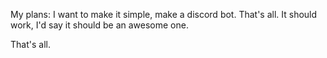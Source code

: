 My plans:
I want to make it simple, make a discord bot.  That's all.
It should work, I'd say it should be an awesome one.

That's all.
